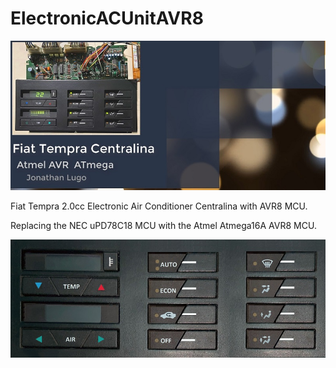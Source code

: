 # ElectronicACUnitAVR8

![ElectronicACUnitAVR8](./Documentation/img/ElectronicACUnitAVR8.jpg)  

Fiat Tempra 2.0cc Electronic Air Conditioner Centralina with AVR8 MCU.  

Replacing the NEC uPD78C18 MCU with the Atmel Atmega16A AVR8 MCU.  

![ElectronicACUnitAVR8](./Documentation/img/Unit.jpg)  


